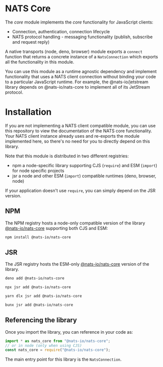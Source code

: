 # NATS Core

The _core_ module implements the _core_ functionality for JavaScript clients:

- Connection, authentication, connection lifecycle
- NATS protocol handling - messaging functionality (publish, subscribe and
  request reply)

A native transports (node, deno, browser) module exports a `connect` function
that returns a concrete instance of a `NatsConnection` which exports all the
functionality in this module.

You can use this module as a runtime agnostic dependency and implement
functionality that uses a NATS client connection without binding your code to a
particular JavaScript runtime. For example, the @nats-io/jetstream library
depends on @nats-io/nats-core to implement all of its JetStream protocol.

# Installation

If you are not implementing a NATS client compatible module, you can use this
repository to view the documentation of the NATS core functionality. Your NATS
client instance already uses and re-exports the module implemented here, so
there's no need for you to directly depend on this library.

Note that this module is distributed in two different registries:

- npm a node-specific library supporting CJS (`require`) and ESM (`import`) for
  node specific projects
- jsr a node and other ESM (`import`) compatible runtimes (deno, browser, node)

If your application doesn't use `require`, you can simply depend on the JSR
version.

## NPM

The NPM registry hosts a node-only compatible version of the library
[@nats-io/nats-core](https://www.npmjs.com/package/@nats-io/nats-core)
supporting both CJS and ESM:

```bash
npm install @nats-io/nats-core
```

## JSR

The JSR registry hosts the ESM-only
[@nats-io/nats-core](https://jsr.io/@nats-io/nats-core) version of the library.

```bash
deno add @nats-io/nats-core
```

```bash
npx jsr add @nats-io/nats-core
```

```bash
yarn dlx jsr add @nats-io/nats-core
```

```bash
bunx jsr add @nats-io/nats-core
```

## Referencing the library

Once you import the library, you can reference in your code as:

```javascript
import * as nats_core from "@nats-io/nats-core";
// or in node (only when using CJS)
const nats_core = require("@nats-io/nats-core");
```

The main entry point for this library is the `NatsConnection`.
